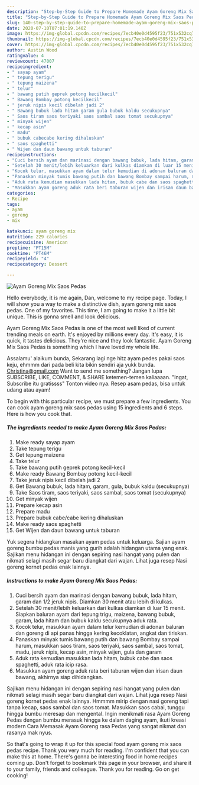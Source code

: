 ```yaml
---
description: "Step-by-Step Guide to Prepare Homemade Ayam Goreng Mix Saos Pedas"
title: "Step-by-Step Guide to Prepare Homemade Ayam Goreng Mix Saos Pedas"
slug: 140-step-by-step-guide-to-prepare-homemade-ayam-goreng-mix-saos-pedas
date: 2020-07-10T07:01:19.140Z
image: https://img-global.cpcdn.com/recipes/7ecb40e0d4595f23/751x532cq70/ayam-goreng-mix-saos-pedas-foto-resep-utama.jpg
thumbnail: https://img-global.cpcdn.com/recipes/7ecb40e0d4595f23/751x532cq70/ayam-goreng-mix-saos-pedas-foto-resep-utama.jpg
cover: https://img-global.cpcdn.com/recipes/7ecb40e0d4595f23/751x532cq70/ayam-goreng-mix-saos-pedas-foto-resep-utama.jpg
author: Austin Wood
ratingvalue: 4
reviewcount: 47007
recipeingredient:
- " sayap ayam"
- " tepung terigu"
- " tepung maizena"
- " telur"
- " bawang putih geprek potong kecilkecil"
- " Bawang Bombay potong kecilkecil"
- " jeruk nipis kecil dibelah jadi 2"
- " Bawang bubuk lada hitam garam gula bubuk kaldu secukupnya"
- " Saos tiram saos teriyaki saos sambal saos tomat secukupnya"
- " minyak wijen"
- " kecap asin"
- " madu"
- " bubuk cabecabe kering dihaluskan"
- " saos spaghetti"
- " Wijen dan daun bawang untuk taburan"
recipeinstructions:
- "Cuci bersih ayam dan marinasi dengan bawang bubuk, lada hitam, garam dan 1/2 jeruk nipis. Diamkan 30 menit atau lebih di kulkas."
- "Setelah 30 menit/lebih keluarkan dari kulkas diamkan di luar 15 menit. Siapkan baluran ayam dari tepung trigu, maizena, bawang bubuk, garam, lada hitam dan bubuk kaldu secukupnya aduk rata."
- "Kocok telur, masukkan ayam dalam telur kemudian di adonan baluran dan goreng di api panas hingga kering kecoklatan, angkat dan tiriskan."
- "Panaskan minyak tumis bawang putih dan bawang Bombay sampai harum, masukkan saos tiram, saos teriyaki, saos sambal, saos tomat, madu, jeruk nipis, kecap asin, minyak wijen, gula dan garam"
- "Aduk rata kemudian masukkan lada hitam, bubuk cabe dan saos spaghetti, aduk rata icip rasa."
- "Masukkan ayam goreng aduk rata beri taburan wijen dan irisan daun bawang, akhirnya siap dihidangkan."
categories:
- Recipe
tags:
- ayam
- goreng
- mix

katakunci: ayam goreng mix 
nutrition: 229 calories
recipecuisine: American
preptime: "PT15M"
cooktime: "PT46M"
recipeyield: "4"
recipecategory: Dessert

---
```



![Ayam Goreng Mix Saos Pedas](https://img-global.cpcdn.com/recipes/7ecb40e0d4595f23/751x532cq70/ayam-goreng-mix-saos-pedas-foto-resep-utama.jpg)

Hello everybody, it is me again, Dan, welcome to my recipe page. Today, I will show you a way to make a distinctive dish, ayam goreng mix saos pedas. One of my favorites. This time, I am going to make it a little bit unique. This is gonna smell and look delicious.

Ayam Goreng Mix Saos Pedas is one of the most well liked of current trending meals on earth. It's enjoyed by millions every day. It's easy, it is quick, it tastes delicious. They're nice and they look fantastic. Ayam Goreng Mix Saos Pedas is something which I have loved my whole life.

Assalamu&#39; alaikum bunda, Sekarang lagi nge hitz ayam pedes pakai saos keju, ehmmm dari pada beli kita bikin sendiri aja yukk bunda. Christina@gmail.com Want to send me something? Jangan lupa SUBSCRIBE, LIKE, COMMENT, &amp; SHARE ketemen-temen kaliaaaan. &#34;Ingat, Subscribe itu gratissss&#34; Tonton video nya. Resep asam pedas, bisa untuk udang atau ayam!


To begin with this particular recipe, we must prepare a few ingredients. You can cook ayam goreng mix saos pedas using 15 ingredients and 6 steps. Here is how you cook that.

<!--inarticleads1-->

##### The ingredients needed to make Ayam Goreng Mix Saos Pedas:

1. Make ready  sayap ayam
1. Take  tepung terigu
1. Get  tepung maizena
1. Take  telur
1. Take  bawang putih geprek potong kecil-kecil
1. Make ready  Bawang Bombay potong kecil-kecil
1. Take  jeruk nipis kecil dibelah jadi 2
1. Get  Bawang bubuk, lada hitam, garam, gula, bubuk kaldu (secukupnya)
1. Take  Saos tiram, saos teriyaki, saos sambal, saos tomat (secukupnya)
1. Get  minyak wijen
1. Prepare  kecap asin
1. Prepare  madu
1. Prepare  bubuk cabe/cabe kering dihaluskan
1. Make ready  saos spaghetti
1. Get  Wijen dan daun bawang untuk taburan


Yuk segera hidangkan masakan ayam pedas untuk keluarga. Sajian ayam goreng bumbu pedas manis yang gurih adalah hidangan utama yang enak. Sajikan menu hidangan ini dengan sepiring nasi hangat yang pulen dan nikmati selagi masih segar baru diangkat dari wajan. Lihat juga resep Nasi goreng kornet pedas enak lainnya. 

<!--inarticleads2-->

##### Instructions to make Ayam Goreng Mix Saos Pedas:

1. Cuci bersih ayam dan marinasi dengan bawang bubuk, lada hitam, garam dan 1/2 jeruk nipis. Diamkan 30 menit atau lebih di kulkas.
1. Setelah 30 menit/lebih keluarkan dari kulkas diamkan di luar 15 menit. Siapkan baluran ayam dari tepung trigu, maizena, bawang bubuk, garam, lada hitam dan bubuk kaldu secukupnya aduk rata.
1. Kocok telur, masukkan ayam dalam telur kemudian di adonan baluran dan goreng di api panas hingga kering kecoklatan, angkat dan tiriskan.
1. Panaskan minyak tumis bawang putih dan bawang Bombay sampai harum, masukkan saos tiram, saos teriyaki, saos sambal, saos tomat, madu, jeruk nipis, kecap asin, minyak wijen, gula dan garam
1. Aduk rata kemudian masukkan lada hitam, bubuk cabe dan saos spaghetti, aduk rata icip rasa.
1. Masukkan ayam goreng aduk rata beri taburan wijen dan irisan daun bawang, akhirnya siap dihidangkan.


Sajikan menu hidangan ini dengan sepiring nasi hangat yang pulen dan nikmati selagi masih segar baru diangkat dari wajan. Lihat juga resep Nasi goreng kornet pedas enak lainnya. Hmmmm mirip dengan nasi goreng tapi tanpa kecap, saos sambal dan saos tomat. Masukkan saos cabai, tunggu hingga bumbu meresap dan mengental. Ingin menikmati rasa Ayam Goreng Pedas dengan bumbu merasuk hingga ke dalam daging ayam, ikuti kreasi modern Cara Memasak Ayam Goreng rasa Pedas yang sangat nikmat dan rasanya mak nyus. 

So that's going to wrap it up for this special food ayam goreng mix saos pedas recipe. Thank you very much for reading. I'm confident that you can make this at home. There's gonna be interesting food in home recipes coming up. Don't forget to bookmark this page in your browser, and share it to your family, friends and colleague. Thank you for reading. Go on get cooking!
